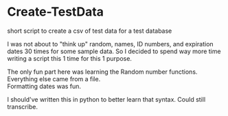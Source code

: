# Create-TestData
short script to create a csv of test data for a test database

I was not about to "think up" random, names, ID numbers, and expiration dates 30 times for some sample data.
So I decided to spend way more time writing a script this 1 time for this 1 purpose.

The only fun part here was learning the Random number functions.   
Everything else came from a file.  
Formatting dates was fun.  

I should've written this in python to better learn that syntax. Could still transcribe. 
